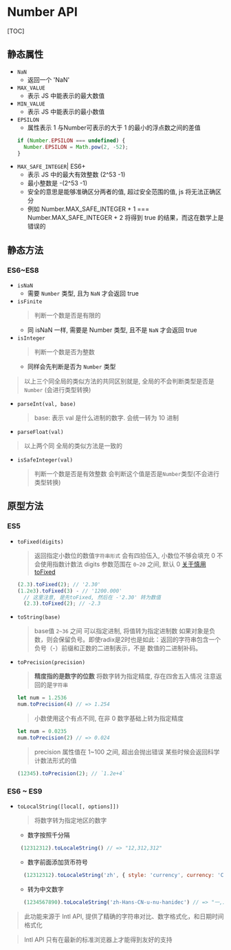 # Number API

[TOC]

## 静态属性

- `NaN`
  - 返回一个 'NaN'
- `MAX_VALUE`
  - 表示 JS 中能表示的最大数值
- `MIN_VALUE`
  - 表示 JS 中能表示的最小数值
- `EPSILON`
  - 属性表示 1 与Number可表示的大于 1 的最小的浮点数之间的差值
  ```js
  if (Number.EPSILON === undefined) {
    Number.EPSILON = Math.pow(2, -52);
  }
  ```
- `MAX_SAFE_INTEGER`| ES6+
  - 表示 JS 中的最大有效整数 (2^53 -1)
  - 最小整数是 -(2^53 -1)
  - 安全的意思是能够准确区分两者的值, 超过安全范围的值, js 将无法正确区分
  - 例如 Number.MAX_SAFE_INTEGER + 1 === Number.MAX_SAFE_INTEGER + 2 将得到 true 的结果，而这在数学上是错误的

## 静态方法

### ES6~ES8

- `isNaN`
  - 需要 `Number` 类型, 且为 `NaN` 才会返回 true
- `isFinite`
  > 判断一个数是否是有限的
  - 同 isNaN 一样, 需要是 Number 类型, 且不是 `NaN` 才会返回 true
- `isInteger`
  > 判断一个数是否为整数
  - 同样会先判断是否为 `Number` 类型

> 以上三个同全局的类似方法的共同区别就是, 全局的不会判断类型是否是 `Number` (会进行类型转换)

- `parseInt(val, base)`
  > base: 表示 val 是什么进制的数字. 会统一转为 10 进制
- `parseFloat(val)`

> 以上两个同 全局的类似方法是一致的

- `isSafeInteger(val)`
  > 判断一个数是否是有效整数
  > 会判断这个值是否是`Number`类型(不会进行类型转换)

## 原型方法

### ES5

- `toFixed(digits)`
  > 返回指定小数位的数值`字符串形式`
  > 会有四拾伍入, 小数位不够会填充 0
  > 不会使用指数计数法
  > digits 参数范围在 `0~20` 之间, 默认 0
  > [关于慎用 toFixed](https://github.com/ljianshu/Blog/issues/95)
  ```js
  (2.3).toFixed(2); // '2.30'
  (1.2e3).toFixed(3) - // '1200.000'
    // 这里注意, 是先toFixed, 然后在 -'2.30' 转为数值
    (2.3).toFixed(2); // -2.3
  ```
- `toString(base)`
  > base值 `2~36` 之间 
  > 可以指定进制, 将值转为指定进制数
  > 如果对象是负数，则会保留负号。即使radix是2时也是如此：返回的字符串包含一个负号（-）前缀和正数的二进制表示，不是 数值的二进制补码。
- `toPrecision(precision)`

  > **精度指的是数字的位数**
  > 将数字转为指定精度, 存在四舍五入情况
  > 注意返回的是`字符串`

  ```javaScript
  let num = 1.2536
  num.toPrecision(4) // => 1.254
  ```

  > 小数使用这个有点不同, 在非 0 数字基础上转为指定精度

  ```javaScript
  let num = 0.0235
  num.toPrecision(2) // => 0.024
  ```

  > precision 属性值在 1~100 之间, 超出会抛出错误
  > 某些时候会返回科学计数法形式的值

  ```js
  (12345).toPrecision(2); // `1.2e+4`
  ```

### ES6 ~ ES9

- `toLocalString([local[, options]])`
  > 将数字转为指定地区的数字
  - 数字按照千分隔
  ```javaScript
   (12312312).toLocaleString() // => "12,312,312"
  ```
  - 数字前面添加货币符号
  ```javaScript
    (12312312).toLocaleString('zh', { style: 'currency', currency: 'CNY' }); // => "¥12,312,312.00"
  ```
  - 转为中文数字
  ```javaScript
    (1234567890).toLocaleString('zh-Hans-CN-u-nu-hanidec') // => "一,二三四,五六七,八九〇"
  ```

> 此功能来源于 Intl API, 提供了精确的字符串对比、数字格式化，和日期时间格式化

> Intl API 只有在最新的标准浏览器上才能得到友好的支持
